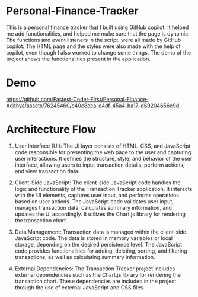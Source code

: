 # Personal-Finance-Tracker

This is a personal finance tracker that I built using GitHub copilot. It helped me add functionalities, and helped me make sure that the page is dynamic. The functions and event listeners in the script, were all made by GitHub copilot. The HTML page and the styles were also made with the help of copilot, even though I also worked to change some things. The demo of the project shows the functionalities present in the application.

# Demo


https://github.com/Fastest-Coder-First/Personal-Finance-Adithya/assets/76245460/c40c8cca-e4df-45a4-ba17-d69204656e9d








# Architecture Flow
1. User Interface (UI):
The UI layer consists of HTML, CSS, and JavaScript code responsible for presenting the web page to the user and capturing user interactions.
It defines the structure, style, and behavior of the user interface, allowing users to input transaction details, perform actions, and view transaction data.

2. Client-Side JavaScript:
The client-side JavaScript code handles the logic and functionality of the Transaction Tracker application.
It interacts with the UI elements, captures user input, and performs operations based on user actions.
The JavaScript code validates user input, manages transaction data, calculates summary information, and updates the UI accordingly.
It utilizes the Chart.js library for rendering the transaction chart.

3. Data Management:
Transaction data is managed within the client-side JavaScript code.
The data is stored in memory variables or local storage, depending on the desired persistence level.
The JavaScript code provides functionalities for adding, deleting, sorting, and filtering transactions, as well as calculating summary information.

4. External Dependencies:
The Transaction Tracker project includes external dependencies such as the Chart.js library for rendering the transaction chart.
These dependencies are included in the project through the use of external JavaScript and CSS files.
